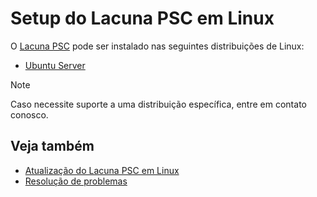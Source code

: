 ﻿# Setup do Lacuna PSC em Linux

O [Lacuna PSC](../../index.md) pode ser instalado nas seguintes distribuições de Linux:

* [Ubuntu Server](install-ubuntu.md)

> [!NOTE]
> Caso necessite suporte a uma distribuição específica, entre em contato conosco.

## Veja também

* [Atualização do Lacuna PSC em Linux](update.md)
* [Resolução de problemas](troubleshoot/index.md)
